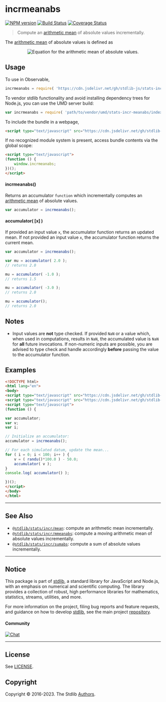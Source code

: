 <!--

@license Apache-2.0

Copyright (c) 2018 The Stdlib Authors.

Licensed under the Apache License, Version 2.0 (the "License");
you may not use this file except in compliance with the License.
You may obtain a copy of the License at

   http://www.apache.org/licenses/LICENSE-2.0

Unless required by applicable law or agreed to in writing, software
distributed under the License is distributed on an "AS IS" BASIS,
WITHOUT WARRANTIES OR CONDITIONS OF ANY KIND, either express or implied.
See the License for the specific language governing permissions and
limitations under the License.

-->

# incrmeanabs

[![NPM version][npm-image]][npm-url] [![Build Status][test-image]][test-url] [![Coverage Status][coverage-image]][coverage-url] <!-- [![dependencies][dependencies-image]][dependencies-url] -->

> Compute an [arithmetic mean][arithmetic-mean] of absolute values incrementally.

<section class="intro">

The [arithmetic mean][arithmetic-mean] of absolute values is defined as

<!-- <equation class="equation" label="eq:arithmetic_mean_absolute_values" align="center" raw="\mu = \frac{1}{n} \sum_{i=0}^{n-1} |x_i|" alt="Equation for the arithmetic mean of absolute values."> -->

<div class="equation" align="center" data-raw-text="\mu = \frac{1}{n} \sum_{i=0}^{n-1} |x_i|" data-equation="eq:arithmetic_mean_absolute_values">
    <img src="https://cdn.jsdelivr.net/gh/stdlib-js/stdlib@49d8cabda84033d55d7b8069f19ee3dd8b8d1496/lib/node_modules/@stdlib/stats/incr/meanabs/docs/img/equation_arithmetic_mean_absolute_values.svg" alt="Equation for the arithmetic mean of absolute values.">
    <br>
</div>

<!-- </equation> -->

</section>

<!-- /.intro -->



<section class="usage">

## Usage

To use in Observable,

```javascript
incrmeanabs = require( 'https://cdn.jsdelivr.net/gh/stdlib-js/stats-incr-meanabs@umd/browser.js' )
```

To vendor stdlib functionality and avoid installing dependency trees for Node.js, you can use the UMD server build:

```javascript
var incrmeanabs = require( 'path/to/vendor/umd/stats-incr-meanabs/index.js' )
```

To include the bundle in a webpage,

```html
<script type="text/javascript" src="https://cdn.jsdelivr.net/gh/stdlib-js/stats-incr-meanabs@umd/browser.js"></script>
```

If no recognized module system is present, access bundle contents via the global scope:

```html
<script type="text/javascript">
(function () {
    window.incrmeanabs;
})();
</script>
```

#### incrmeanabs()

Returns an accumulator `function` which incrementally computes an [arithmetic mean][arithmetic-mean] of absolute values.

```javascript
var accumulator = incrmeanabs();
```

#### accumulator( \[x] )

If provided an input value `x`, the accumulator function returns an updated mean. If not provided an input value `x`, the accumulator function returns the current mean.

```javascript
var accumulator = incrmeanabs();

var mu = accumulator( 2.0 );
// returns 2.0

mu = accumulator( -1.0 );
// returns 1.5

mu = accumulator( -3.0 );
// returns 2.0

mu = accumulator();
// returns 2.0
```

</section>

<!-- /.usage -->

<section class="notes">

## Notes

-   Input values are **not** type checked. If provided `NaN` or a value which, when used in computations, results in `NaN`, the accumulated value is `NaN` for **all** future invocations. If non-numeric inputs are possible, you are advised to type check and handle accordingly **before** passing the value to the accumulator function.

</section>

<!-- /.notes -->

<section class="examples">

## Examples

<!-- eslint no-undef: "error" -->

```html
<!DOCTYPE html>
<html lang="en">
<body>
<script type="text/javascript" src="https://cdn.jsdelivr.net/gh/stdlib-js/random-base-randu@umd/browser.js"></script>
<script type="text/javascript" src="https://cdn.jsdelivr.net/gh/stdlib-js/stats-incr-meanabs@umd/browser.js"></script>
<script type="text/javascript">
(function () {

var accumulator;
var v;
var i;

// Initialize an accumulator:
accumulator = incrmeanabs();

// For each simulated datum, update the mean...
for ( i = 0; i < 100; i++ ) {
    v = ( randu()*100.0 ) - 50.0;
    accumulator( v );
}
console.log( accumulator() );

})();
</script>
</body>
</html>
```

</section>

<!-- /.examples -->

<!-- Section for related `stdlib` packages. Do not manually edit this section, as it is automatically populated. -->

<section class="related">

* * *

## See Also

-   <span class="package-name">[`@stdlib/stats/incr/mean`][@stdlib/stats/incr/mean]</span><span class="delimiter">: </span><span class="description">compute an arithmetic mean incrementally.</span>
-   <span class="package-name">[`@stdlib/stats/incr/mmeanabs`][@stdlib/stats/incr/mmeanabs]</span><span class="delimiter">: </span><span class="description">compute a moving arithmetic mean of absolute values incrementally.</span>
-   <span class="package-name">[`@stdlib/stats/incr/sumabs`][@stdlib/stats/incr/sumabs]</span><span class="delimiter">: </span><span class="description">compute a sum of absolute values incrementally.</span>

</section>

<!-- /.related -->

<!-- Section for all links. Make sure to keep an empty line after the `section` element and another before the `/section` close. -->


<section class="main-repo" >

* * *

## Notice

This package is part of [stdlib][stdlib], a standard library for JavaScript and Node.js, with an emphasis on numerical and scientific computing. The library provides a collection of robust, high performance libraries for mathematics, statistics, streams, utilities, and more.

For more information on the project, filing bug reports and feature requests, and guidance on how to develop [stdlib][stdlib], see the main project [repository][stdlib].

#### Community

[![Chat][chat-image]][chat-url]

---

## License

See [LICENSE][stdlib-license].


## Copyright

Copyright &copy; 2016-2023. The Stdlib [Authors][stdlib-authors].

</section>

<!-- /.stdlib -->

<!-- Section for all links. Make sure to keep an empty line after the `section` element and another before the `/section` close. -->

<section class="links">

[npm-image]: http://img.shields.io/npm/v/@stdlib/stats-incr-meanabs.svg
[npm-url]: https://npmjs.org/package/@stdlib/stats-incr-meanabs

[test-image]: https://github.com/stdlib-js/stats-incr-meanabs/actions/workflows/test.yml/badge.svg?branch=main
[test-url]: https://github.com/stdlib-js/stats-incr-meanabs/actions/workflows/test.yml?query=branch:main

[coverage-image]: https://img.shields.io/codecov/c/github/stdlib-js/stats-incr-meanabs/main.svg
[coverage-url]: https://codecov.io/github/stdlib-js/stats-incr-meanabs?branch=main

<!--

[dependencies-image]: https://img.shields.io/david/stdlib-js/stats-incr-meanabs.svg
[dependencies-url]: https://david-dm.org/stdlib-js/stats-incr-meanabs/main

-->

[chat-image]: https://img.shields.io/gitter/room/stdlib-js/stdlib.svg
[chat-url]: https://gitter.im/stdlib-js/stdlib/

[stdlib]: https://github.com/stdlib-js/stdlib

[stdlib-authors]: https://github.com/stdlib-js/stdlib/graphs/contributors

[umd]: https://github.com/umdjs/umd
[es-module]: https://developer.mozilla.org/en-US/docs/Web/JavaScript/Guide/Modules

[deno-url]: https://github.com/stdlib-js/stats-incr-meanabs/tree/deno
[umd-url]: https://github.com/stdlib-js/stats-incr-meanabs/tree/umd
[esm-url]: https://github.com/stdlib-js/stats-incr-meanabs/tree/esm
[branches-url]: https://github.com/stdlib-js/stats-incr-meanabs/blob/main/branches.md

[stdlib-license]: https://raw.githubusercontent.com/stdlib-js/stats-incr-meanabs/main/LICENSE

[arithmetic-mean]: https://en.wikipedia.org/wiki/Arithmetic_mean

<!-- <related-links> -->

[@stdlib/stats/incr/mean]: https://github.com/stdlib-js/stats-incr-mean/tree/umd

[@stdlib/stats/incr/mmeanabs]: https://github.com/stdlib-js/stats-incr-mmeanabs/tree/umd

[@stdlib/stats/incr/sumabs]: https://github.com/stdlib-js/stats-incr-sumabs/tree/umd

<!-- </related-links> -->

</section>

<!-- /.links -->
